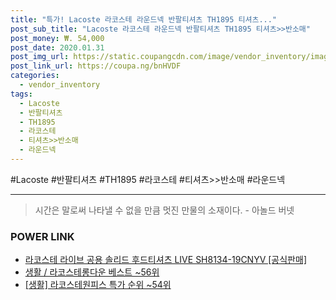```yaml
--- 
title: "특가! Lacoste 라코스테 라운드넥 반팔티셔츠 TH1895 티셔츠..." 
post_sub_title: "Lacoste 라코스테 라운드넥 반팔티셔츠 TH1895 티셔츠>>반소매" 
post_money: ₩. 54,000 
post_date: 2020.01.31 
post_img_url: https://static.coupangcdn.com/image/vendor_inventory/images/2019/03/14/14/8/903bdd52-b50c-47e4-ad4e-074db0a94a2b.jpg 
post_link_url: https://coupa.ng/bnHVDF 
categories: 
  - vendor_inventory 
tags: 
  - Lacoste 
  - 반팔티셔츠 
  - TH1895 
  - 라코스테 
  - 티셔츠>>반소매 
  - 라운드넥 
--- 
```

  #Lacoste #반팔티셔츠 #TH1895 #라코스테 #티셔츠>>반소매 #라운드넥 
<hr> 

> 시간은 말로써 나타낼 수 없을 만큼 멋진 만물의 소재이다. - 아놀드 버넷 


### POWER LINK

* <a href="https://blog.naver.com/sakai111/221784503617" target="_blank">라코스테 라이브 공용 솔리드 후드티셔츠 LIVE SH8134-19CNYV [공식판매]</a>
* <a href="https://blog.naver.com/santokki14/221779836998" target="_blank">생활 / 라코스테롱다운 베스트 ~56위</a>
* <a href="https://blog.naver.com/sakai111/221785266238" target="_blank"> [생활] 라코스테원피스 특가 순위 ~54위</a>
